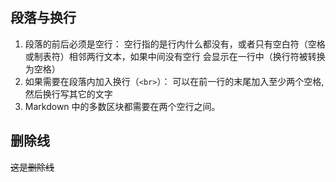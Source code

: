 ## 段落与换行
1. 段落的前后必须是空行：
空行指的是行内什么都没有，或者只有空白符（空格或制表符）相邻两行文本，如果中间没有空行 会显示在一行中（换行符被转换为空格）
2. 如果需要在段落内加入换行（`<br>`）：
可以在前一行的末尾加入至少两个空格,然后换行写其它的文字
3. Markdown 中的多数区块都需要在两个空行之间。

## 删除线
~~这是删除线~~